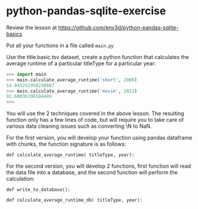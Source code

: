 # python-pandas-sqlite-exercise

Review the lesson at https://github.com/env3d/python-pandas-sqlite-basics 

Put all your functions in a file called *`main.py`*

Use the title.basic.tsv dataset, create a python function that calculates the average runtime of a particular 
titleType for a particular year:

```python
>>> import main
>>> main.calculate_average_runtime('short', 2000)
14.843252950230887
>>> main.calculate_average_runtime('movie', 2022)
92.60836196184489
>>>
```

You will use the 2 techniques covered in the above lesson.  The resulting function only has a few lines of code, 
but will require you to take care of various data cleaning issues such as converting \N to NaN.

For the first version, you will develop your function using pandas dataframe with chunks, the function signature 
is as follows:

```
def calculate_average_runtime( titleType, year):
```
 
For the second version, you will develop 2 functions, first function will read the data file into a database, and 
the second function will perform the calculation:

```
def write_to_database():
```

```
def calculate_average_runtime_db( titleType, year):
```

